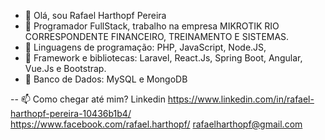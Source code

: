 - 👋  Olá, sou Rafael Harthopf Pereira
- 👀  Programador FullStack, trabalho na empresa MIKROTIK RIO CORRESPONDENTE FINANCEIRO, TREINAMENTO E SISTEMAS.
- 🌱  Linguagens de programação: PHP, JavaScript, Node.JS,
- 🌱  Framework e bibliotecas: Laravel, React.Js, Spring Boot, Angular, Vue.Js e Bootstrap.
- 🌱  Banco de Dados: MySQL e MongoDB


-- 📫 Como chegar até mim? Linkedin https://www.linkedin.com/in/rafael-harthopf-pereira-10436b1b4/  
                                    https://www.facebook.com/rafael.harthopf/
                                    rafaelharthopf@gmail.com



<!---
rafaelharthopf/rafaelharthopf is a ✨ special ✨ repository because its `README.md` (this file) appears on your GitHub profile.
You can click the Preview link to take a look at your changes.
--->
